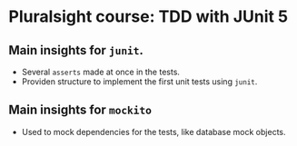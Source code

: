 # Pluralsight course: TDD with JUnit 5

## Main insights for `junit`.
- Several `asserts` made at once in the tests.
- Providen structure to implement the first unit tests using `junit`.

## Main insights for `mockito`
- Used to mock dependencies for the tests, like database mock objects.